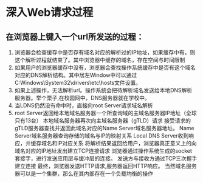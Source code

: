 # 深入Web请求过程
## 在浏览器上键入一个url所发送的过程：
1. 浏览器会检查缓存中是否存有域名对应的解析过的IP地址，如果缓存中有，则这个解析过程就结束了。其中浏览器中缓存的域名，存在空间与时间限制
2. 如果用户的浏览器缓存中没有，浏览器会查找操作系统缓存中是否有这个域名对应的DNS解析结构。其中居左Window中可以通过C:Windows\System32\drivers\etc\hosts文件设置。
3. 如果上述操作，无法解析url。操作系统会把待解析域名发送给本地DNS解析服务器。举个栗子,在校园网中，DNS服务器就在学校中。
4. 当LDNS仍然没有命中时，直接向root Server请求域名解析
5. root Server返回给本地域名服务器一个所查询域的主域名服务器IP地址（全球只有13台）
本地域名服务器再次向主域名服务器（gTLD）请求
接受请求的gTLD服务器查找并返回此域名对应的Name Server域名服务器地址。
Name Server域名服务器查询存储的域名与IP的映射关系
Local DNS Server收到响应，并缓存域名和IP对应关系
将解析结果返回给用户，浏览器真正意义上的向域名对应的IP地址发出建立TCP连接请求
浏览器通过操作系统生成的socket套接字，进行发送应用层与缓冲层的连接。
发送方与接收方通过TCP三次握手建立连接
最终，浏览器发送HTTP请求,服务器返回HTTP响应。
当然域名服务器可以是一个集群，那么在其内部存在一个负载均衡的操作